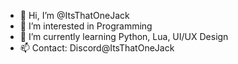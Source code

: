 - 👋 Hi, I’m @ItsThatOneJack
- 👀 I’m interested in Programming
- 🌱 I’m currently learning Python, Lua, UI/UX Design
- 📫 Contact: Discord@ItsThatOneJack
